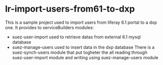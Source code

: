 # lr-import-users-from61-to-dxp
This is a sample project used to import users from liferay 6.1 portal to a dxp one.
It provides to serviceBuilders modules:
- suez-user-import used to retrieve datas from external 6.1 mysql database
- suez-manage-users used to insert data in the dxp database
There is a suez-synch-users module that put togheter the all reading through suez-user-import module and writing using suez-manage-users module 

